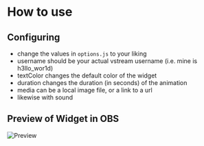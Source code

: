 # How to use

## Configuring
- change the values in `options.js` to your liking
- username should be your actual vstream username (i.e. mine is h3llo_wor1d)
- textColor changes the default color of the widget
- duration changes the duration (in seconds) of the animation
- media can be a local image file, or a link to a url
- likewise with sound

## Preview of Widget in OBS
![Preview](https://github.com/h3llo-wor1d/VStream-Widgets-Collection/assets/83967304/de809293-5899-4a61-af48-51008a35c211)
